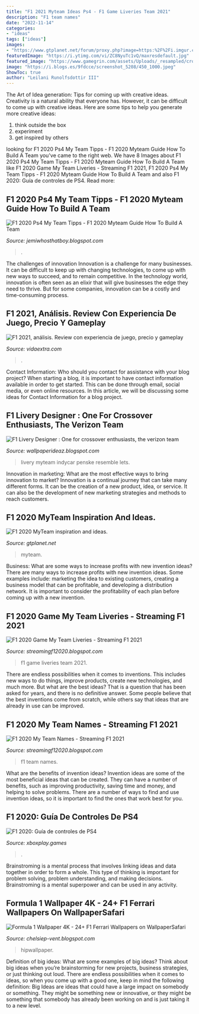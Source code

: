 ```yaml
---
title: "F1 2021 Myteam Ideas Ps4 - F1 Game Liveries Team 2021"
description: "F1 team names"
date: "2022-11-14"
categories:
- "ideas"
tags: ["ideas"]
images:
- "https://www.gtplanet.net/forum/proxy.php?image=https:%2F%2Fi.imgur.com%2FSSBstA9.png&amp;hash=a03d9c07ff1c3b64a3fd20060cedecfa"
featuredImage: "https://i.ytimg.com/vi/ZC8NyuTc1vQ/maxresdefault.jpg"
featured_image: "https://www.gamegrin.com/assets/Uploads/_resampled/croppedimage1201631-Capture38.PNG"
image: "https://i.blogs.es/9fdcce/screenshot_5208/450_1000.jpeg"
ShowToc: true
author: "Leilani Runolfsdottir III"
---
```



The Art of Idea generation: Tips for coming up with creative ideas.
Creativity is a natural ability that everyone has. However, it can be difficult to come up with creative ideas. Here are some tips to help you generate more creative ideas: 
1. think outside the box 
2. experiment 
3. get inspired by others 

	

		
looking for F1 2020 Ps4 My Team Tipps - F1 2020 Myteam Guide How To Build A Team you've came to the right web. We have 8 Images about F1 2020 Ps4 My Team Tipps - F1 2020 Myteam Guide How To Build A Team like F1 2020 Game My Team Liveries - Streaming F1 2021, F1 2020 Ps4 My Team Tipps - F1 2020 Myteam Guide How To Build A Team and also F1 2020: Guía de controles de PS4. Read more:
		
    
## F1 2020 Ps4 My Team Tipps - F1 2020 Myteam Guide How To Build A Team

<img loading=lazy src="https://i.ytimg.com/vi/ZC8NyuTc1vQ/maxresdefault.jpg" onerror="this.onerror=null;this.src='https://tse2.mm.bing.net/th?id=OIP.Kq175hM8hXpdfgLRK2o2hgHaEK&amp;pid=15.1';" alt="F1 2020 Ps4 My Team Tipps - F1 2020 Myteam Guide How To Build A Team">

_Source: jemiwhosthatboy.blogspot.com_

>. 

	

The challenges of innovation
Innovation is a challenge for many businesses. It can be difficult to keep up with changing technologies, to come up with new ways to succeed, and to remain competitive. In the technology world, innovation is often seen as an elixir that will give businesses the edge they need to thrive. But for some companies, innovation can be a costly and time-consuming process.

    
## F1 2021, Análisis. Review Con Experiencia De Juego, Precio Y Gameplay

<img loading=lazy src="https://i.blogs.es/9fdcce/screenshot_5208/450_1000.jpeg" onerror="this.onerror=null;this.src='https://tse1.mm.bing.net/th?id=OIP.WSfCaiJWyv_wpK9LoMlzywAAAA&amp;pid=15.1';" alt="F1 2021, análisis. Review con experiencia de juego, precio y gameplay">

_Source: vidaextra.com_

>. 

	

Contact Information: Who should you contact for assistance with your blog project?
When starting a blog, it is important to have contact information available in order to get started. This can be done through email, social media, or even online resources. In this article, we will be discussing some ideas for Contact Information for a blog project.

    
## F1 Livery Designer : One For Crossover Enthusiasts, The Verizon Team

<img loading=lazy src="https://pbs.twimg.com/media/EevpR_8XgAAt5m3.jpg" onerror="this.onerror=null;this.src='https://tse4.mm.bing.net/th?id=OIP.QwP_8CCyUqQwf9-usAOHAQHaE-&amp;pid=15.1';" alt="F1 Livery Designer : One for crossover enthusiasts, the verizon team">

_Source: wallpaperideaz.blogspot.com_

>livery myteam indycar penske resemble lets. 

	

Innovation in marketing: What are the most effective ways to bring innovation to market?
Innovation is a continual journey that can take many different forms. It can be the creation of a new product, idea, or service. It can also be the development of new marketing strategies and methods to reach customers.

    
## F1 2020 MyTeam Inspiration And Ideas.

<img loading=lazy src="https://www.gtplanet.net/forum/proxy.php?image=https:%2F%2Fi.imgur.com%2FSSBstA9.png&amp;hash=a03d9c07ff1c3b64a3fd20060cedecfa" onerror="this.onerror=null;this.src='https://tse4.mm.bing.net/th?id=OIP.1akncUlOwqIlSXwqLqh6KgHaEK&amp;pid=15.1';" alt="F1 2020 MyTeam inspiration and ideas.">

_Source: gtplanet.net_

>myteam. 

	

Business: What are some ways to increase profits with new invention ideas?
There are many ways to increase profits with new invention ideas. Some examples include: marketing the idea to existing customers, creating a business model that can be profitable, and developing a distribution network. It is important to consider the profitability of each plan before coming up with a new invention.

    
## F1 2020 Game My Team Liveries - Streaming F1 2021

<img loading=lazy src="https://www.gamegrin.com/assets/Uploads/_resampled/croppedimage1201631-Capture38.PNG" onerror="this.onerror=null;this.src='https://tse1.mm.bing.net/th?id=OIP.qopj8wZM1JAhtFJvTcmOXwHaD5&amp;pid=15.1';" alt="F1 2020 Game My Team Liveries - Streaming F1 2021">

_Source: streamingf12020.blogspot.com_

>f1 game liveries team 2021. 

	

There are endless possibilities when it comes to inventions. This includes new ways to do things, improve products, create new technologies, and much more. But what are the best ideas? That is a question that has been asked for years, and there is no definitive answer. Some people believe that the best inventions come from scratch, while others say that ideas that are already in use can be improved.

    
## F1 2020 My Team Names - Streaming F1 2021

<img loading=lazy src="https://i.redd.it/5pzjufixxi751.jpg" onerror="this.onerror=null;this.src='https://tse4.mm.bing.net/th?id=OIP.bR2Y0C73OYv6urbKIEvz5gHaEK&amp;pid=15.1';" alt="F1 2020 My Team Names - Streaming F1 2021">

_Source: streamingf12020.blogspot.com_

>f1 team names. 

	

What are the benefits of invention ideas?
Invention ideas are some of the most beneficial ideas that can be created. They can have a number of benefits, such as improving productivity, saving time and money, and helping to solve problems. There are a number of ways to find and use invention ideas, so it is important to find the ones that work best for you.

    
## F1 2020: Guía De Controles De PS4

<img loading=lazy src="https://xboxplay.games/uploadStream/9341.jpg" onerror="this.onerror=null;this.src='https://tse4.mm.bing.net/th?id=OIP.DRwwzCWKnB4Qg-z0jvtpiQHaEK&amp;pid=15.1';" alt="F1 2020: Guía de controles de PS4">

_Source: xboxplay.games_

>. 

	

Brainstroming is a mental process that involves linking ideas and data together in order to form a whole. This type of thinking is important for problem solving, problem understanding, and making decisions. Brainstroming is a mental superpower and can be used in any activity.

    
## Formula 1 Wallpaper 4K - 24+ F1 Ferrari Wallpapers On WallpaperSafari

<img loading=lazy src="http://wallpapercave.com/wp/wc1792366.jpg" onerror="this.onerror=null;this.src='https://tse1.mm.bing.net/th?id=OIP.ti9HPaTqiCe_aQLRvPyE4wHaEo&amp;pid=15.1';" alt="Formula 1 Wallpaper 4K - 24+ F1 Ferrari Wallpapers on WallpaperSafari">

_Source: chelsiep-vent.blogspot.com_

>hipwallpaper. 

	

Definition of big ideas: What are some examples of big ideas?
Think about big ideas when you’re brainstorming for new projects, business strategies, or just thinking out loud. There are endless possibilities when it comes to ideas, so when you come up with a good one, keep in mind the following definition: 
Big Ideas are ideas that could have a large impact on somebody or something. They might be something new or innovative, or they might be something that somebody has already been working on and is just taking it to a new level.

